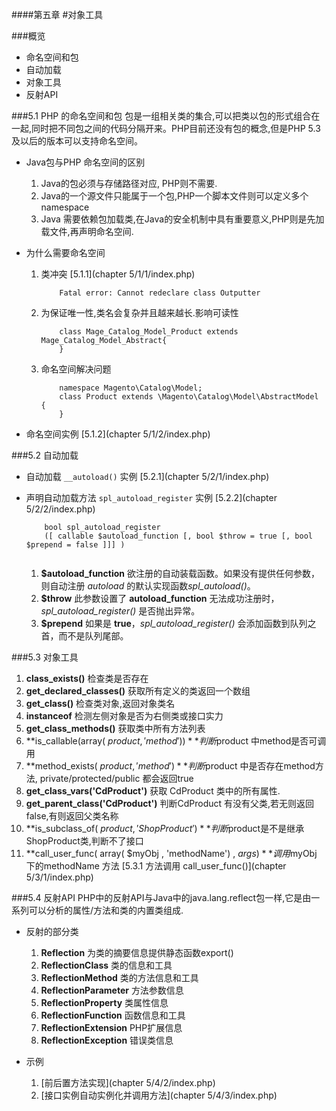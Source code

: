####第五章
#对象工具

###概览
* 命名空间和包
* 自动加载
* 对象工具
* 反射API

###5.1 PHP 的命名空间和包
包是一组相关类的集合,可以把类以包的形式组合在一起,同时把不同包之间的代码分隔开来。PHP目前还没有包的概念,但是PHP 5.3及以后的版本可以支持命名空间。

* Java包与PHP 命名空间的区别
	1. Java的包必须与存储路径对应, PHP则不需要.
	2. Java的一个源文件只能属于一个包,PHP一个脚本文件则可以定义多个namespace
	3. Java 需要依赖包加载类,在Java的安全机制中具有重要意义,PHP则是先加载文件,再声明命名空间.

* 为什么需要命名空间
	1. 类冲突 [5.1.1](chapter 5/1/1/index.php)
		```
			Fatal error: Cannot redeclare class Outputter
		```
	2. 为保证唯一性,类名会复杂并且越来越长.影响可读性
		```
			class Mage_Catalog_Model_Product extends Mage_Catalog_Model_Abstract{
			}
		```
	3. 命名空间解决问题
		```	
			namespace Magento\Catalog\Model;
			class Product extends \Magento\Catalog\Model\AbstractModel {
			}
		```
* 命名空间实例 [5.1.2](chapter 5/1/2/index.php)

###5.2 自动加载

*  自动加载 ``__autoload()`` 实例 [5.2.1](chapter 5/2/1/index.php)

*  声明自动加载方法 ``spl_autoload_register`` 实例 [5.2.2](chapter 5/2/2/index.php)

	``` 
		bool spl_autoload_register 
		([ callable $autoload_function [, bool $throw = true [, bool $prepend = false ]]] )
		
	```

	1. **$autoload_function** 
	 欲注册的自动装载函数。如果没有提供任何参数，则自动注册 *autoload* 的默认实现函数*spl_autoload()*。
	2. **$throw** 此参数设置了 **autoload_function** 无法成功注册时， *spl_autoload_register()* 是否抛出异常。
	3. **$prepend** 如果是 **true**，*spl_autoload_register()* 会添加函数到队列之首，而不是队列尾部。
	
###5.3 对象工具
    
   1. **class_exists()** 检查类是否存在
   2. **get_declared_classes()** 获取所有定义的类返回一个数组
   3. **get_class()** 检查类对象,返回对象类名
   4. **instanceof** 检测左侧对象是否为右侧类或接口实力
   5. **get_class_methods()** 获取类中所有方法列表
   6. **is_callable(array( $product, 'method' ))** 判断$product 中method是否可调用
   7. **method_exists( $product , 'method' )** 判断$product 中是否存在method方法, private/protected/public 都会返回true
   8. **get_class_vars('CdProduct')** 获取 CdProduct 类中的所有属性.
   9. **get_parent_class('CdProduct')** 判断CdProduct 有没有父类,若无则返回false,有则返回父类名称
   10. **is_subclass_of( $product , 'ShopProduct')** 判断$product是不是继承 ShopProduct类,判断不了接口
   11. **call_user_func( array( $myObj , 'methodName') , $args)** 调用$myObj 下的methodName 方法 [5.3.1 方法调用 call_user_func()](chapter 5/3/1/index.php)
   
###5.4 反射API
PHP中的反射API与Java中的java.lang.reflect包一样,它是由一系列可以分析的属性/方法和类的内置类组成.

* 反射的部分类
	1. **Reflection** 为类的摘要信息提供静态函数export()
	2. **ReflectionClass** 类的信息和工具
	3. **ReflectionMethod** 类的方法信息和工具
	4. **ReflectionParameter** 方法参数信息
	5. **ReflectionProperty** 类属性信息
	6. **ReflectionFunction** 函数信息和工具
	7. **ReflectionExtension**  PHP扩展信息
	8. **ReflectionException**  错误类信息
   
* 示例
	1. [前后置方法实现](chapter 5/4/2/index.php)
	2. [接口实例自动实例化并调用方法](chapter 5/4/3/index.php)